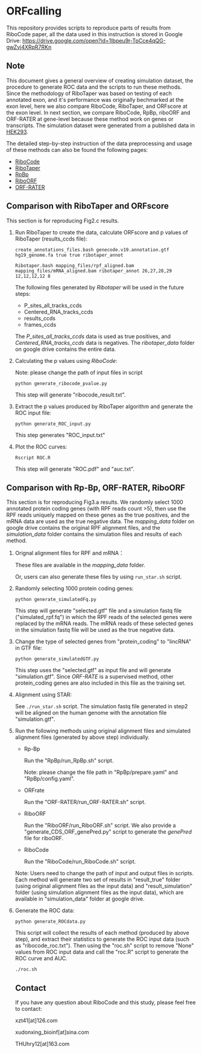 # ORFcalling
This repository provides scripts to reproduce parts of results from RiboCode paper, all the data used in this instruction is stored in Google Drive:  https://drive.google.com/open?id=1Ibpeu9r-TpCce4qQG-gwZvj4XRpR7RKn

## Note

This document gives a general overview of creating simulation dataset, the procedure to generate ROC data and the scripts to run these methods. Since the methodology of RiboTaper was based on testing of each annotated exon, and it's performance was originally bechmarked at the exon level, here we also compare RiboCode, RiboTaper, and ORFscore at the exon level. In next section, we compare RiboCode, RpBp, riboORF and ORF-RATER at gene-level because these method work on genes or transcripts. The simulation dataset were generated from a published data in [HEK293](https://www.nature.com/articles/nmeth.3208).

The detailed step-by-step instruction of the data preprocessing and usage of these methods can also be found the following pages:

* [RiboCode](https://github.com/xzt41/RiboCode)
* [RiboTaper](https://ohlerlab.mdc-berlin.de/software/RiboTaper_126/)
* [RpBp](https://github.com/dieterich-lab/rp-bp)
* [RiboORF](http://www.broadinstitute.org/~zheji/software/RibORF.html)
* [ORF-RATER](https://github.com/alexfields/ORF-RATER)

Comparison with RiboTaper and ORFscore
----------------

This section is for reproducing Fig2.c results.

1. Run RiboTaper to create the data, calculate ORFscore and p values of RiboTaper (results_ccds file):

   `create_annotations_files.bash genecode.v19.annotation.gtf hg19_genome.fa true true ribotaper_annot` 

   `Ribotaper.bash mapping_files/rpf_aligned.bam mapping_files/mRNA_aligned.bam ribotaper_annot 26,27,28,29 12,12,12,12 8`

   The following files generated by *Ribotaper* will be used in the future steps:

   - P_sites_all_tracks_ccds
   - Centered_RNA_tracks_ccds
   - results_ccds
   - frames_ccds

   The *P_sites_all_tracks_ccds* data  is used as true positives, and *Centered_RNA_tracks_ccds* data is negatives. The *ribotaper_data* folder on google drive contains the entire data.


2. Calculating the p values using *RiboCode*:

   Note: please change the path of input files in script

   `python generate_ribocode_pvalue.py`

   This step will generate "ribocode_result.txt".

3. Extract the p values produced by RiboTaper algorithm and generate the ROC input file:

   `python generate_ROC_input.py`

   This step generates "ROC_input.txt"

4. Plot the ROC curves:

   `Rscript ROC.R`

   This step will generate "ROC.pdf" and "auc.txt". 


Comparison with Rp-Bp, ORF-RATER, RiboORF
--------

This section is for reproducing Fig3.a results. We randomly select 1000 annotated protein coding genes (with RPF reads count >5), then use the RPF reads uniquely mapped on these genes as the true positives, and the mRNA data are used as the true negative data. The *mapping_data* folder on google drive contains the original RPF alignment files, and the *simulation_data* folder contains the simulation files and results of each method.

1. Orignal alignment files for RPF and mRNA：

   These files are available in the *mapping_data* folder. 

   Or, users can also generate these files by using `run_star.sh` script.

2. Randomly selecting 1000 protein coding genes: 

   `python generate_simulatedFq.py`

   This step will generate "selected.gtf" file and a simulation fastq file ("simulated_rpf.fq") in which the RPF reads of the selected genes were replaced by the mRNA reads. The mRNA reads of these selected genes in the simulation fastq file will be used as the true negative data.

3. Change the type of selected genes from "protein_coding" to "lincRNA" in GTF file:

   `python generate_simulatedGTF.py`

   This step uses the "selected.gtf" as input file and will generate "simulation.gtf". Since *ORF-RATE* is a supervised method,  other protein_coding genes are also included in this file as the training set.

4. Alignment using STAR:

   See `./run_star.sh` script. The simulation fastq file generated in step2 will be aligned on the human genome with the annotation file "simulation.gtf".

5. Run the following methods using original alignment files and simulated alignment files (generated by above step) individually.

   - Rp-Bp

     Run the "RpBp/run_RpBp.sh" script. 

     Note: please change the file path in "RpBp/prepare.yaml" and "RpBp/config.yaml". 

   - ORFrate

     Run the "ORF-RATER/run_ORF-RATER.sh" script.

   - RiboORF

     Run the "RiboORF/run_RiboORF.sh" script. We also provide a "generate_CDS_ORF_genePred.py" script to generate the *genePred* file for riboORF. 

   - RiboCode

     Run the "RiboCode/run_RiboCode.sh" script.

   Note: Users need to change the path of input and output files in scripts. Each method will generate two set of results in "result_true" folder (using original alignment files as the input data) and "result_simulation"  folder (using simulation alignment files as the input data), which are available in "simulation_data" folder at google drive.

6. Generate the ROC data:

   `python generate_ROCdata.py`

   This script will collect the results of each method (produced by above step), and extract their statistics to generate the ROC input data (such as "ribocode_roc.txt"). Then using the "roc.sh" script to remove "None" values from ROC input data and call the "roc.R" script to generate the ROC curve and AUC.

   `./roc.sh`

   ## Contact

   If you have any question about RiboCode and this study, please feel free to contact:

   xzt41[at]126.com

   xudonxing_bioinf[at]sina.com

   THUhry12[at]163.com


